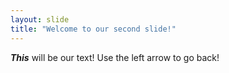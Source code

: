 ```yaml
---
layout: slide
title: "Welcome to our second slide!"
---
```

**_This_** will be our text!
Use the left arrow to go back!

